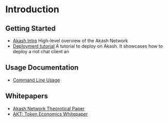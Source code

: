 # Introduction

## Getting Started

* [Akash Intro](https://github.com/ovrclk/docs/tree/ffa7d82186f2b5ababc08df2f17dbcdb7d093a74/overview/README.md) High-level overview of the Akash Network
* [Deployment tutorial](https://github.com/ovrclk/docs/tree/ffa7d82186f2b5ababc08df2f17dbcdb7d093a74/guides/deploy/README.md) A tutorial to deploy on Akash. It showcases how to deploy a riot chat client an

## Usage Documentation

* [Command Line Usage](usage/cli.md)

## Whitepapers

* [Akash Network Theorotical Paper](whitepapers/akash-network-theorotical-paper.md)
* [AKT: Token Economics Whitepaper](whitepapers/akt-token-economics-whitepaper.md)

